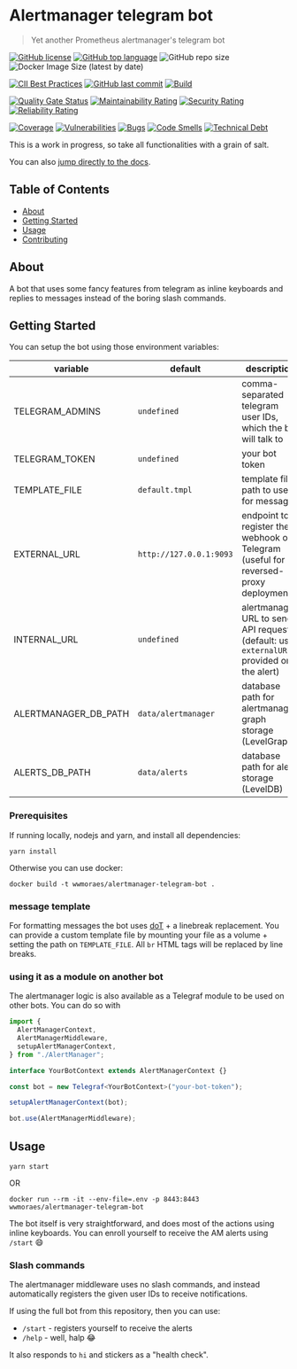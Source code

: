 # Alertmanager telegram bot

> Yet another Prometheus alertmanager's telegram bot

[![GitHub license](https://img.shields.io/github/license/wwmoraes/alertmanager-telegram-bot)](https://github.com/wwmoraes/alertmanager-telegram-bot/blob/master/LICENSE)
[![GitHub top language](https://img.shields.io/github/languages/top/wwmoraes/alertmanager-telegram-bot)](https://github.com/wwmoraes/alertmanager-telegram-bot/search?l=typescript)
![GitHub repo size](https://img.shields.io/github/repo-size/wwmoraes/alertmanager-telegram-bot)
![Docker Image Size (latest by date)](https://img.shields.io/docker/image-size/wwmoraes/alertmanager-telegram-bot)

[![CII Best Practices](https://bestpractices.coreinfrastructure.org/projects/4130/badge)](https://bestpractices.coreinfrastructure.org/projects/4130)
[![GitHub last commit](https://img.shields.io/github/last-commit/wwmoraes/alertmanager-telegram-bot)](https://github.com/wwmoraes/alertmanager-telegram-bot/commits/master)
[![Build](https://github.com/wwmoraes/alertmanager-telegram-bot/workflows/Build/badge.svg)](https://github.com/wwmoraes/alertmanager-telegram-bot/actions)

[![Quality Gate Status](https://sonarcloud.io/api/project_badges/measure?project=wwmoraes_alertmanager-telegram-bot&metric=alert_status)](https://sonarcloud.io/dashboard?id=wwmoraes_alertmanager-telegram-bot)
[![Maintainability Rating](https://sonarcloud.io/api/project_badges/measure?project=wwmoraes_alertmanager-telegram-bot&metric=sqale_rating)](https://sonarcloud.io/dashboard?id=wwmoraes_alertmanager-telegram-bot)
[![Security Rating](https://sonarcloud.io/api/project_badges/measure?project=wwmoraes_alertmanager-telegram-bot&metric=security_rating)](https://sonarcloud.io/dashboard?id=wwmoraes_alertmanager-telegram-bot)
[![Reliability Rating](https://sonarcloud.io/api/project_badges/measure?project=wwmoraes_alertmanager-telegram-bot&metric=reliability_rating)](https://sonarcloud.io/dashboard?id=wwmoraes_alertmanager-telegram-bot)

[![Coverage](https://sonarcloud.io/api/project_badges/measure?project=wwmoraes_alertmanager-telegram-bot&metric=coverage)](https://sonarcloud.io/dashboard?id=wwmoraes_alertmanager-telegram-bot)
[![Vulnerabilities](https://sonarcloud.io/api/project_badges/measure?project=wwmoraes_alertmanager-telegram-bot&metric=vulnerabilities)](https://sonarcloud.io/dashboard?id=wwmoraes_alertmanager-telegram-bot)
[![Bugs](https://sonarcloud.io/api/project_badges/measure?project=wwmoraes_alertmanager-telegram-bot&metric=bugs)](https://sonarcloud.io/dashboard?id=wwmoraes_alertmanager-telegram-bot)
[![Code Smells](https://sonarcloud.io/api/project_badges/measure?project=wwmoraes_alertmanager-telegram-bot&metric=code_smells)](https://sonarcloud.io/dashboard?id=wwmoraes_alertmanager-telegram-bot)
[![Technical Debt](https://sonarcloud.io/api/project_badges/measure?project=wwmoraes_alertmanager-telegram-bot&metric=sqale_index)](https://sonarcloud.io/dashboard?id=wwmoraes_alertmanager-telegram-bot)

This is a work in progress, so take all functionalities with a grain of salt.

You can also [jump directly to the docs](http://wwmoraes.github.io/alertmanager-telegram-bot).

## Table of Contents

- [About](#about)
- [Getting Started](#getting_started)
- [Usage](#usage)
- [Contributing](../CONTRIBUTING.md)

## About <a name = "about"></a>

A bot that uses some fancy features from telegram as inline keyboards and replies
to messages instead of the boring slash commands.

## Getting Started <a name = "getting_started"></a>

You can setup the bot using those environment variables:

| variable             | default                 | description                                                                               |
| -------------------- | ----------------------- | ----------------------------------------------------------------------------------------- |
| TELEGRAM_ADMINS      | `undefined`             | comma-separated telegram user IDs, which the bot will talk to                             |
| TELEGRAM_TOKEN       | `undefined`             | your bot token                                                                            |
| TEMPLATE_FILE        | `default.tmpl`          | template file path to use for messages                                                    |
| EXTERNAL_URL         | `http://127.0.0.1:9093` | endpoint to register the webhook on Telegram (useful for reversed-proxy deployments)      |
| INTERNAL_URL         | `undefined`             | alertmanager URL to send API requests (default: uses `externalURL` provided on the alert) |
| ALERTMANAGER_DB_PATH | `data/alertmanager`     | database path for alertmanager graph storage (LevelGraph)                                 |
| ALERTS_DB_PATH       | `data/alerts`           | database path for alert storage (LevelDB)                                                 |

### Prerequisites

If running locally, nodejs and yarn, and install all dependencies:

```shell
yarn install
```

Otherwise you can use docker:

```shell
docker build -t wwmoraes/alertmanager-telegram-bot .
```

### message template

For formatting messages the bot uses [doT](https://github.com/olado/doT) + a
linebreak replacement. You can provide a custom template file by mounting your file
as a volume + setting the path on `TEMPLATE_FILE`. All `br` HTML tags will be
replaced by line breaks.

### using it as a module on another bot

The alertmanager logic is also available as a Telegraf module to be used on other
bots. You can do so with

```typescript
import {
  AlertManagerContext,
  AlertManagerMiddleware,
  setupAlertManagerContext,
} from "./AlertManager";

interface YourBotContext extends AlertManagerContext {}

const bot = new Telegraf<YourBotContext>("your-bot-token");

setupAlertManagerContext(bot);

bot.use(AlertManagerMiddleware);
```

## Usage <a name = "usage"></a>

```shell
yarn start
```

OR

```shell
docker run --rm -it --env-file=.env -p 8443:8443 wwmoraes/alertmanager-telegram-bot
```

The bot itself is very straightforward, and does most of the actions using inline
keyboards. You can enroll yourself to receive the AM alerts using `/start` 😄

### Slash commands

The alertmanager middleware uses no slash commands, and instead automatically
registers the given user IDs to receive notifications.

If using the full bot from this repository, then you can use:

- `/start` - registers yourself to receive the alerts
- `/help` - well, halp 😂

It also responds to `hi` and stickers as a "health check".
